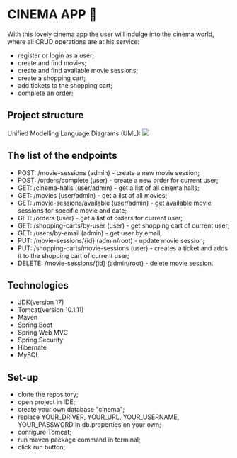 # CINEMA APP 🎥
With this lovely cinema app the user will indulge into the cinema world, where all CRUD operations are at his service:
* register or login as a user;
* create and find movies;
* create and find available movie sessions;
* create a shopping cart;
* add tickets to the shopping cart;
* complete an order;

## Project structure
Unified Modelling Language Diagrams (UML):
![](/Users/katerynatakhtai/Downloads/Cinema_scheme.png)

## The list of the endpoints
* POST: /movie-sessions (admin) - create a new movie session;
* POST: /orders/complete (user) - create a new order for current user;
* GET: /cinema-halls (user/admin) - get a list of all cinema halls;
* GET: /movies (user/admin) - get a list of all movies;
* GET: /movie-sessions/available (user/admin) - get available movie sessions for specific movie and date;
* GET: /orders (user) - get a list of orders for current user;
* GET: /shopping-carts/by-user (user) - get shopping cart of current user;
* GET: /users/by-email (admin) - get user by email;
* PUT: /movie-sessions/{id} (admin/root) - update movie session;
* PUT: /shopping-carts/movie-sessions (user) - creates a ticket and adds it to the shopping cart of current user;
* DELETE: /movie-sessions/{id} (admin/root) - delete movie session.

## Technologies
* JDK(version 17)
* Tomcat(version 10.1.11)
* Maven
* Spring Boot
* Spring Web MVC
* Spring Security
* Hibernate
* MySQL

## Set-up
* clone the repository; 
* open project in IDE;
* create your own database "cinema";
* replace YOUR_DRIVER, YOUR_URL, YOUR_USERNAME, YOUR_PASSWORD in db.properties on your own;
* configure Tomcat;
* run maven package command in terminal;
* click run button;
